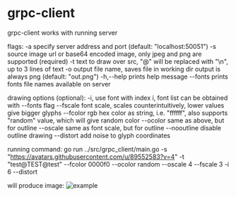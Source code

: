 # grpc-client

grpc-client works with running server

flags:
 -a             specify server address and port (default: "localhost:50051")
 -s             source image url or base64 encoded image, only jpeg and png are supported (required)
 -t             text to draw over src, "@" will be replaced with "\n", up to 3 lines of text
 -o             output file name, saves file in working dir output is always png (default: "out.png")
 -h,--help      prints help message
    --fonts     prints fonts file names available on server

drawing options (optional):
 -i,            use font with index i, font list can be obtained with --fonts flag
    --fscale    font scale, scales counterintuitively, lower values give bigger glyphs
    --fcolor    rgb hex color as string, i.e. "ffffff", also supports "random" value, which will give random color
    --ocolor    same as above, but for outline
    --oscale    same as font scale, but for outline
    --nooutline disable outline drawing
    --distort   add noise to glyph coordinates

running command:
    go run ../src/grpc_client/main.go -s "https://avatars.githubusercontent.com/u/89552583?v=4" -t "test@TEST@test" --fcolor 0000f0 --ocolor random --oscale 4 --fscale 3 -i 6 --distort

will produce image:
![example](/out.png)
